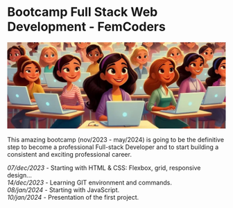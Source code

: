 ﻿# Bootcamp Full Stack Web Development - FemCoders

![Coders](img/coders.png)

This amazing bootcamp (nov/2023 - may/2024) is going to be the definitive step to become a professional Full-stack Developer and to start building a consistent and exciting professional career.

*07/dec/2023* - Starting with HTML & CSS: Flexbox, grid, responsive design... <br>
*14/dec/2023* - Learning GIT environment and commands. <br>
*08/jan/2024* - Starting with JavaScript. <br>
*10/jan/2024* - Presentation of the first project.
